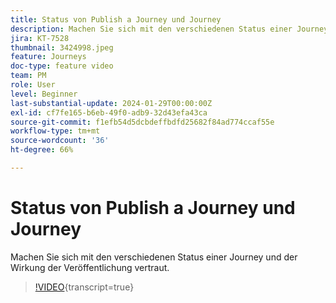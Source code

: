 ```yaml
---
title: Status von Publish a Journey und Journey
description: Machen Sie sich mit den verschiedenen Status einer Journey und der Wirkung der Veröffentlichung vertraut.
jira: KT-7528
thumbnail: 3424998.jpeg
feature: Journeys
doc-type: feature video
team: PM
role: User
level: Beginner
last-substantial-update: 2024-01-29T00:00:00Z
exl-id: cf7fe165-b6eb-49f0-adb9-32d43efa43ca
source-git-commit: f1efb54d5dcbdeffbdfd25682f84ad774ccaf55e
workflow-type: tm+mt
source-wordcount: '36'
ht-degree: 66%

---
```


# Status von Publish a Journey und Journey

Machen Sie sich mit den verschiedenen Status einer Journey und der Wirkung der Veröffentlichung vertraut.

>[!VIDEO](https://video.tv.adobe.com/v/3427932?quality=12&learn=on&captions=ger){transcript=true}
